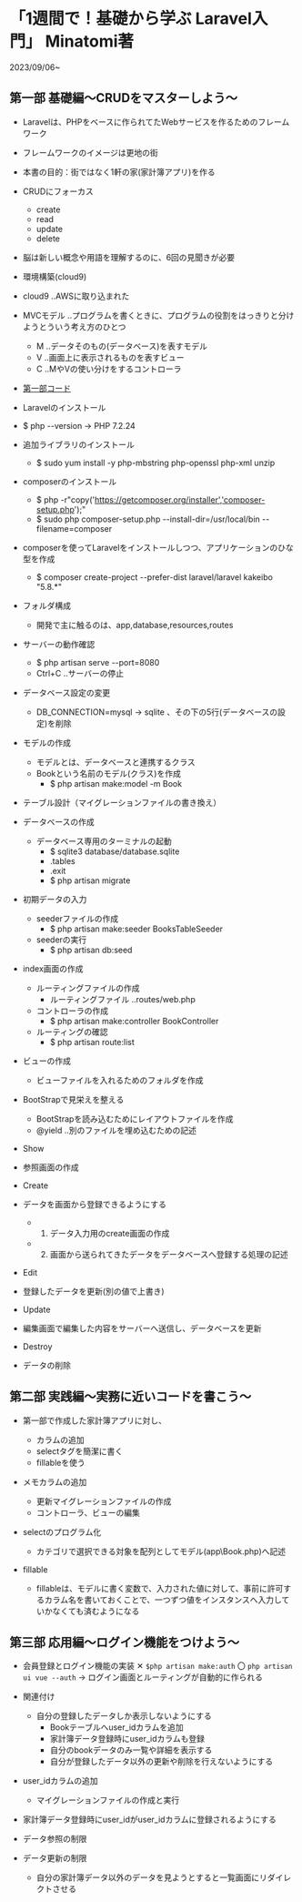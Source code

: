# 「1週間で！基礎から学ぶ Laravel入門」 Minatomi著

2023/09/06~

## 第一部 基礎編～CRUDをマスターしよう～

- Laravelは、PHPをベースに作られてたWebサービスを作るためのフレームワーク
- フレームワークのイメージは更地の街
- 本書の目的：街ではなく1軒の家(家計簿アプリ)を作る
- CRUDにフォーカス
  - create
  - read
  - update
  - delete
- 脳は新しい概念や用語を理解するのに、6回の見聞きが必要
- 環境構築(cloud9)
- cloud9 ..AWSに取り込まれた
- MVCモデル ..プログラムを書くときに、プログラムの役割をはっきりと分けようとういう考え方のひとつ
  - M ..データそのもの(データベース)を表すモデル
  - V ..画面上に表示されるものを表すビュー
  - C ..MやVの使い分けをするコントローラ
- [第一部コード](https://github.com/suotani/laravel-kakeibo/tree/Part1)

- Laravelのインストール
- $ php --version -> PHP 7.2.24
- 追加ライブラリのインストール
  - $ sudo yum install -y php-mbstring php-openssl php-xml unzip
- composerのインストール
  - $ php -r"copy('https://getcomposer.org/installer','composer-setup.php');"
  - $ sudo php composer-setup.php --install-dir=/usr/local/bin --filename=composer
- composerを使ってLaravelをインストールしつつ、アプリケーションのひな型を作成
  - $ composer create-project --prefer-dist laravel/laravel kakeibo "5.8.*"

- フォルダ構成
  - 開発で主に触るのは、app,database,resources,routes

- サーバーの動作確認
  - $ php artisan serve --port=8080
  - Ctrl+C ..サーバーの停止

- データベース設定の変更
  - DB_CONNECTION=mysql -> sqlite 、その下の5行(データベースの設定)を削除

- モデルの作成
  - モデルとは、データベースと連携するクラス
  - Bookという名前のモデル(クラス)を作成
    - $ php artisan make:model -m Book

- テーブル設計（マイグレーションファイルの書き換え）

- データベースの作成
  - データベース専用のターミナルの起動
    - $ sqlite3 database/database.sqlite
    - .tables
    - .exit
    - $ php artisan migrate

- 初期データの入力
  - seederファイルの作成
    - $ php artisan make:seeder BooksTableSeeder
  - seederの実行
    - $ php artisan db:seed

- index画面の作成
  - ルーティングファイルの作成
    - ルーティングファイル ..routes/web.php
  - コントローラの作成
    - $ php artisan make:controller BookController
  - ルーティングの確認
    - $ php artisan route:list

- ビューの作成
  - ビューファイルを入れるためのフォルダを作成

- BootStrapで見栄えを整える
  - BootStrapを読み込むためにレイアウトファイルを作成
  - @yield ..別のファイルを埋め込むための記述

- Show
- 参照画面の作成

- Create
- データを画面から登録できるようにする
  - 1. データ入力用のcreate画面の作成
  - 2. 画面から送られてきたデータをデータベースへ登録する処理の記述

- Edit
- 登録したデータを更新(別の値で上書き)

- Update
- 編集画面で編集した内容をサーバーへ送信し、データベースを更新

- Destroy
- データの削除

## 第二部 実践編～実務に近いコードを書こう～

- 第一部で作成した家計簿アプリに対し、
  - カラムの追加
  - selectタグを簡潔に書く
  - fillableを使う

- メモカラムの追加
  - 更新マイグレーションファイルの作成
  - コントローラ、ビューの編集

- selectのプログラム化
  - カテゴリで選択できる対象を配列としてモデル(app\Book.php)へ記述

- fillable
  - fillableは、モデルに書く変数で、入力された値に対して、事前に許可するカラム名を書いておくことで、一つずつ値をインスタンスへ入力していかなくても済むようになる

## 第三部 応用編～ログイン機能をつけよう～

- 会員登録とログイン機能の実装
  ✕ ``` $php artisan make:auth ``` 
  〇 ``` php artisan ui vue --auth ```
  -> ログイン画面とルーティングが自動的に作られる

- 関連付け
  - 自分の登録したデータしか表示しないようにする
    - Bookテーブルへuser_idカラムを追加
    - 家計簿データ登録時にuser_idカラムも登録
    - 自分のbookデータのみ一覧や詳細を表示する
    - 自分が登録したデータ以外の更新や削除を行えないようにする

- user_idカラムの追加
  - マイグレーションファイルの作成と実行

- 家計簿データ登録時にuser_idがuser_idカラムに登録されるようにする

- データ参照の制限

- データ更新の制限
  - 自分の家計簿データ以外のデータを見ようとすると一覧画面にリダイレクトさせる